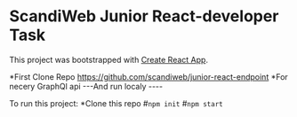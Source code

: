 # ScandiWeb Junior React-developer Task

This project was bootstrapped with [Create React App](https://github.com/facebook/create-react-app).

*First Clone Repo
https://github.com/scandiweb/junior-react-endpoint
*For necery GraphQl api
---And run localy ---- 

To  run this project: 
*Clone this repo
#`npm init`
#`npm start`




